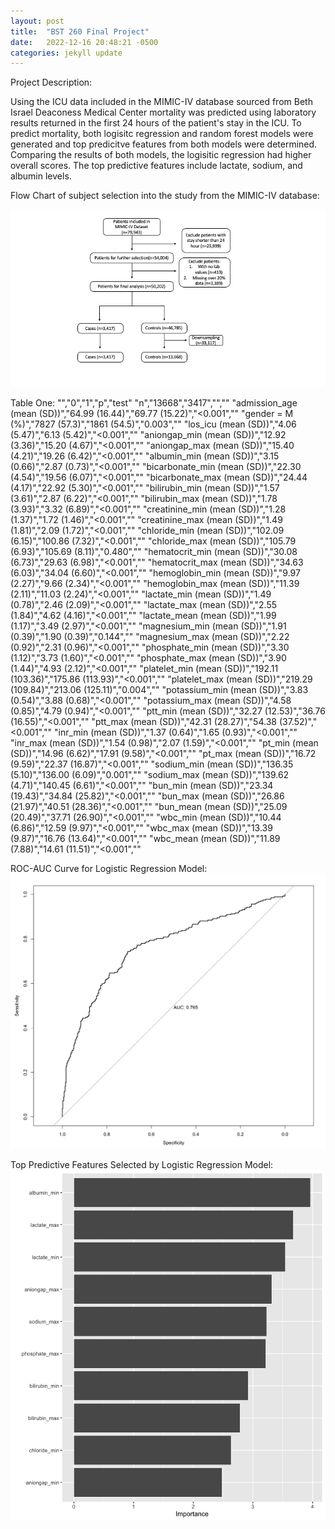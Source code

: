 ```yaml
---
layout: post
title:  "BST 260 Final Project"
date:   2022-12-16 20:48:21 -0500
categories: jekyll update
---
```


Project Description: 

Using the ICU data included in the MIMIC-IV database sourced from Beth Israel Deaconess Medical Center mortality was predicted using laboratory results returned in the first 24 hours of the patient's stay in the ICU. 
To predict mortality, both logisitc regression and random forest models were generated and top predicitve features from both models were determined. 
Comparing the results of both models, the logisitic regression had higher overall scores. The top predictive features include lactate, sodium, and albumin levels. 

Flow Chart of subject selection into the study from the MIMIC-IV database:

![Flow-Chart](https://github.com/zoe-love/BST-260-Final-Project/blob/main/FlowChart.png?raw=true "Subject Selection Flow Chart")

Table One: 
"","0","1","p","test"
"n","13668","3417","",""
"admission_age (mean (SD))","64.99 (16.44)","69.77 (15.22)","<0.001",""
"gender = M (%)","7827 (57.3)","1861 (54.5)","0.003",""
"los_icu (mean (SD))","4.06 (5.47)","6.13 (5.42)","<0.001",""
"aniongap_min (mean (SD))","12.92 (3.36)","15.20 (4.67)","<0.001",""
"aniongap_max (mean (SD))","15.40 (4.21)","19.26 (6.42)","<0.001",""
"albumin_min (mean (SD))","3.15 (0.66)","2.87 (0.73)","<0.001",""
"bicarbonate_min (mean (SD))","22.30 (4.54)","19.56 (6.07)","<0.001",""
"bicarbonate_max (mean (SD))","24.44 (4.17)","22.92 (5.30)","<0.001",""
"bilirubin_min (mean (SD))","1.57 (3.61)","2.87 (6.22)","<0.001",""
"bilirubin_max (mean (SD))","1.78 (3.93)","3.32 (6.89)","<0.001",""
"creatinine_min (mean (SD))","1.28 (1.37)","1.72 (1.46)","<0.001",""
"creatinine_max (mean (SD))","1.49 (1.81)","2.09 (1.72)","<0.001",""
"chloride_min (mean (SD))","102.09 (6.15)","100.86 (7.32)","<0.001",""
"chloride_max (mean (SD))","105.79 (6.93)","105.69 (8.11)","0.480",""
"hematocrit_min (mean (SD))","30.08 (6.73)","29.63 (6.98)","<0.001",""
"hematocrit_max (mean (SD))","34.63 (6.03)","34.04 (6.60)","<0.001",""
"hemoglobin_min (mean (SD))","9.97 (2.27)","9.66 (2.34)","<0.001",""
"hemoglobin_max (mean (SD))","11.39 (2.11)","11.03 (2.24)","<0.001",""
"lactate_min (mean (SD))","1.49 (0.78)","2.46 (2.09)","<0.001",""
"lactate_max (mean (SD))","2.55 (1.84)","4.62 (4.16)","<0.001",""
"lactate_mean (mean (SD))","1.99 (1.17)","3.49 (2.97)","<0.001",""
"magnesium_min (mean (SD))","1.91 (0.39)","1.90 (0.39)","0.144",""
"magnesium_max (mean (SD))","2.22 (0.92)","2.31 (0.96)","<0.001",""
"phosphate_min (mean (SD))","3.30 (1.12)","3.73 (1.60)","<0.001",""
"phosphate_max (mean (SD))","3.90 (1.44)","4.93 (2.12)","<0.001",""
"platelet_min (mean (SD))","192.11 (103.36)","175.86 (113.93)","<0.001",""
"platelet_max (mean (SD))","219.29 (109.84)","213.06 (125.11)","0.004",""
"potassium_min (mean (SD))","3.83 (0.54)","3.88 (0.68)","<0.001",""
"potassium_max (mean (SD))","4.58 (0.85)","4.79 (0.94)","<0.001",""
"ptt_min (mean (SD))","32.27 (12.53)","36.76 (16.55)","<0.001",""
"ptt_max (mean (SD))","42.31 (28.27)","54.38 (37.52)","<0.001",""
"inr_min (mean (SD))","1.37 (0.64)","1.65 (0.93)","<0.001",""
"inr_max (mean (SD))","1.54 (0.98)","2.07 (1.59)","<0.001",""
"pt_min (mean (SD))","14.96 (6.62)","17.91 (9.58)","<0.001",""
"pt_max (mean (SD))","16.72 (9.59)","22.37 (16.87)","<0.001",""
"sodium_min (mean (SD))","136.35 (5.10)","136.00 (6.09)","0.001",""
"sodium_max (mean (SD))","139.62 (4.71)","140.45 (6.61)","<0.001",""
"bun_min (mean (SD))","23.34 (19.43)","34.84 (25.82)","<0.001",""
"bun_max (mean (SD))","26.86 (21.97)","40.51 (28.36)","<0.001",""
"bun_mean (mean (SD))","25.09 (20.49)","37.71 (26.90)","<0.001",""
"wbc_min (mean (SD))","10.44 (6.86)","12.59 (9.97)","<0.001",""
"wbc_max (mean (SD))","13.39 (9.87)","16.76 (13.64)","<0.001",""
"wbc_mean (mean (SD))","11.89 (7.88)","14.61 (11.51)","<0.001",""

ROC-AUC Curve for Logistic Regression Model:
![ROC-AUC](https://github.com/zoe-love/BST-260-Final-Project/blob/main/ROC_AUC.png?raw=true "ROC-AUC")

Top Predictive Features Selected by Logistic Regression Model:
![VIP](https://github.com/zoe-love/BST-260-Final-Project/blob/main/VIP_log.png?raw=true "VIP Log")

